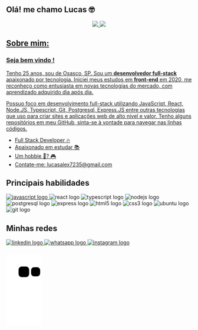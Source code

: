 

## Olá! me chamo Lucas 🤓

<div align="center">
  <a href="https://github.com/LucasAlex7235">
  <img height="180em" src="https://github-readme-stats.vercel.app/api/top-langs/?username=LucasAlex7235&layout=compact&langs_count=7&theme=dark"/>
  <img height="180em" src="https://github-readme-stats.vercel.app/api?username=LucasAlex7235&show_icons=true&theme=dark"/>
  <!--<img height="180em" src="https://github-readme-stats.vercel.app/api/pin?username=LucasAlex7235&show_owner=true&repo=CRUD-API"/>-->
</div>


## Sobre mim:
  
### Seja bem vindo !
  
   Tenho 25 anos, sou de Osasco, SP. Sou um **desenvolvedor full-stack** apaixonado por tecnologia. Iniciei meus estudos em **front-end** em 2020, me reconheço como entusiasta em novas tecnologias do mercado, com aprendizado adquirido dia após dia.

Possuo foco em desenvolvimento full-stack utilizando JavaScript, React, Node.JS, Typescript, Git, Postgresql, Express.JS entre outras tecnologias que uso para criar sites e aplicações web de alto nível e valor. Tenho alguns repositórios em meu GitHub, sinta-se à vontade para navegar nas linhas códigos.
  
- Full Stack Developer 🔥
- Apaixonado em estudar 📚
- Um hobbie 🤔? 🎮 
- Contate-me: lucasalex7235@gmail.com


## Principais habilidades

<div align="left">
  <a href="https://github.com/LucasAlex7235?tab=repositories&q=&type=public&language=javascript&sort=">
  <img src="https://cdn.jsdelivr.net/gh/devicons/devicon/icons/javascript/javascript-original.svg" height="40" width="52" alt="javascript logo"  />
  </a>
  <img src="https://cdn.jsdelivr.net/gh/devicons/devicon/icons/react/react-original-wordmark.svg" height="40" width="52" alt="react logo"  />
  <img src="https://cdn.jsdelivr.net/gh/devicons/devicon/icons/typescript/typescript-original.svg" height="40" width="52" alt="typescript logo"  />
  <img src="https://cdn.jsdelivr.net/gh/devicons/devicon/icons/nodejs/nodejs-original.svg" height="40" width="52" alt="nodejs logo"  />
  <img src="https://cdn.jsdelivr.net/gh/devicons/devicon/icons/postgresql/postgresql-original-wordmark.svg" height="40" width="52" alt="postgresql logo"  />
  <img src="https://cdn.jsdelivr.net/gh/devicons/devicon/icons/express/express-original.svg" height="40" width="52" alt="express logo"  />
  <img src="https://cdn.jsdelivr.net/gh/devicons/devicon/icons/html5/html5-original.svg" height="40" width="52" alt="html5 logo"  />
  <img src="https://cdn.jsdelivr.net/gh/devicons/devicon/icons/css3/css3-original.svg" height="40" width="52" alt="css3 logo"  />
  <img src="https://cdn.jsdelivr.net/gh/devicons/devicon/icons/ubuntu/ubuntu-plain.svg" height="40" width="52" alt="ubuntu logo"  />
  <img src="https://cdn.jsdelivr.net/gh/devicons/devicon/icons/git/git-original.svg" height="40" width="52" alt="git logo"  />
</div>

## Minhas redes
<div align="left">
  <a href="https://www.linkedin.com/in/lucasalex7235/" target="_blank">
    <img src="https://raw.githubusercontent.com/maurodesouza/profile-readme-generator/master/src/assets/icons/social/linkedin/default.svg" width="52" height="40" alt="linkedin logo"  />
  </a>
  <a href="https://api.whatsapp.com/send?phone=5511961466798&text=Ol%C3%A1%20Lucas%2C%20Vi%20o%20seu%20perfil%20do%20GitHub!" target="_blank">
    <img src="https://raw.githubusercontent.com/maurodesouza/profile-readme-generator/master/src/assets/icons/social/whatsapp/default.svg" width="52" height="40" alt="whatsapp logo"  />
  </a>
  <a href="https://www.instagram.com/lucasalex7235/" target="_blank">
    <img src="https://raw.githubusercontent.com/maurodesouza/profile-readme-generator/master/src/assets/icons/social/instagram/default.svg" width="52" height="40" alt="instagram logo"  />
  </a>
</div>

###
![Snake animation](https://github.com/rafaballerini/rafaballerini/blob/output/github-contribution-grid-snake.svg)
